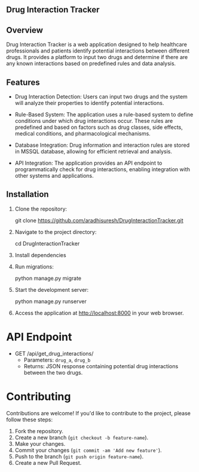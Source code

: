  ## Drug Interaction Tracker

## Overview

Drug Interaction Tracker is a web application designed to help healthcare professionals and patients identify potential interactions between different drugs. It provides a platform to input two drugs and determine if there are any known interactions based on predefined rules and data analysis.

## Features

- Drug Interaction Detection: Users can input two drugs and the system will analyze their properties to identify potential interactions.
  
- Rule-Based System: The application uses a rule-based system to define conditions under which drug interactions occur. These rules are predefined and based on factors such as drug classes, side effects, medical conditions, and pharmacological mechanisms.

- Database Integration: Drug information and interaction rules are stored in MSSQL database, allowing for efficient retrieval and analysis.

- API Integration: The application provides an API endpoint to programmatically check for drug interactions, enabling integration with other systems and applications.

## Installation

1. Clone the repository:

   git clone https://github.com/aradhisuresh/DrugInteractionTracker.git
   

2. Navigate to the project directory:

   cd DrugInteractionTracker
   

3. Install dependencies


4. Run migrations:

   python manage.py migrate
   
5. Start the development server:

   python manage.py runserver

6. Access the application at [http://localhost:8000](http://localhost:8000) in your web browser.


# API Endpoint

- GET /api/get_drug_interactions/
  - Parameters: `drug_a`, `drug_b`
  - Returns: JSON response containing potential drug interactions between the two drugs.

# Contributing

Contributions are welcome! If you'd like to contribute to the project, please follow these steps:

1. Fork the repository.
2. Create a new branch (`git checkout -b feature-name`).
3. Make your changes.
4. Commit your changes (`git commit -am 'Add new feature'`).
5. Push to the branch (`git push origin feature-name`).
6. Create a new Pull Request.
